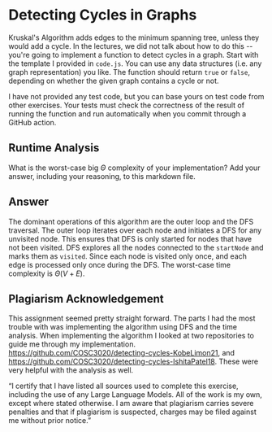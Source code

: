 # Detecting Cycles in Graphs

Kruskal's Algorithm adds edges to the minimum spanning tree, unless they would
add a cycle. In the lectures, we did not talk about how to do this -- you're
going to implement a function to detect cycles in a graph. Start with the
template I provided in `code.js`. You can use any data structures (i.e. any
graph representation) you like. The function should return `true` or `false`,
depending on whether the given graph contains a cycle or not.

I have not provided any test code, but you can base yours on test code from
other exercises. Your tests must check the correctness of the result of running
the function and run automatically when you commit through a GitHub action.

## Runtime Analysis

What is the worst-case big $\Theta$ complexity of your implementation? Add your
answer, including your reasoning, to this markdown file.

## Answer 

The dominant operations of this algorithm are the outer loop and the DFS traversal. The outer loop iterates over each node and initiates a DFS for any unvisited node. This ensures that DFS is only started for nodes that have not been visited. DFS explores all the nodes connected to the `startNode` and marks them as `visited`. Since each node is visited only once, and each edge is processed only once during the DFS. The worst-case time complexity is $\Theta(V + E)$.  

## Plagiarism Acknowledgement

This assignment seemed pretty straight forward. The parts I had the most trouble with was implementing the algorithm using DFS and the time analysis. When implementing the algorithm I looked at two repositories to guide me through my implementation. https://github.com/COSC3020/detecting-cycles-KobeLimon21, and https://github.com/COSC3020/detecting-cycles-IshitaPatel18. These were very helpful with the analysis as well. 

“I certify that I have listed all sources used to complete this exercise, including the use
of any Large Language Models. All of the work is my own, except where stated
otherwise. I am aware that plagiarism carries severe penalties and that if plagiarism is
suspected, charges may be filed against me without prior notice.”
